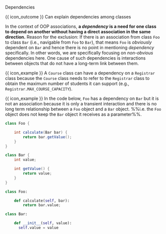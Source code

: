 <span id="title">Dependencies</span>

<span id="prereqs"></span>

<span id="outcomes">{{ icon_outcome }} Can explain dependencies among classes</span>

<div id="body">

In the context of OOP associations, **a _dependency_ is a need for one class to depend on another without having a direct association in the same direction.** Reason for the exclusion: If there is an association from class `Foo` to class `Bar` (i.e., navigable from `Foo` to `Bar`), that means `Foo` is _obviously_ dependent on `Bar` and hence there is no point in mentioning _dependency_ specifically. In other words, we are specifically focusing on _non-obvious_ dependencies here. One cause of such dependencies is interactions between objects that do not have a long-term link between them.

<box>

{{ icon_example }} A `Course` class can have a dependency on a `Registrar` class because the `Course` class needs to refer to the `Registrar` class to obtain the maximum number of students it can support (e.g., `Registrar.MAX_COURSE_CAPACITY`).

</box>

<box>

{{ icon_example }} In the code below, `Foo` has a dependency on `Bar` but it is not an association because it is only a <tooltip content="temporary">transient</tooltip> interaction and there is no long term relationship between a `Foo` object and a `Bar` object. %%i.e. the `Foo` object does not keep the `Bar` object it receives as a parameter%%.

<div class="alt-java">

```java
class Foo {

    int calculate(Bar bar) {
        return bar.getValue();
    }
}

class Bar {
    int value;

    int getValue() {
        return value;
    }
}
```
</div>
<div class="alt-python">

```python
class Foo:

    def calculate(self, bar):
        return bar.value;

class Bar:

    def __init__(self, value):
      self.value = value
```
</div>

</box>


</div>

<div id="extras">
</div>

